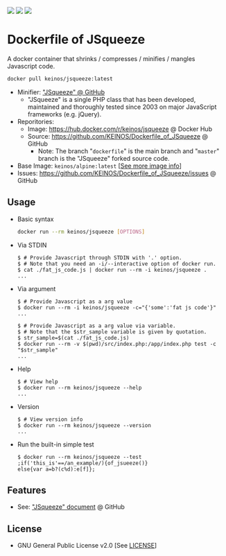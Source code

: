 [![](https://images.microbadger.com/badges/image/keinos/jsqueeze.svg)](https://microbadger.com/images/keinos/jsqueeze "View image info on microbadger.com") [![](https://img.shields.io/docker/cloud/automated/keinos/jsqueeze.svg)](https://hub.docker.com/r/keinos/jsqueeze "View on Docker Hub") [![](https://img.shields.io/docker/cloud/build/keinos/jsqueeze.svg)](https://hub.docker.com/r/keinos/jsqueeze/builds "View Build Status on Docker Hub")

# Dockerfile of JSqueeze

A docker container that shrinks / compresses / minifies / mangles Javascript code.

```bash
docker pull keinos/jsqueeze:latest
```

- Minifier: ["JSqueeze" @ GitHub](https://github.com/tchwork/jsqueeze)
  - "JSqueeze" is a single PHP class that has been developed, maintained and thoroughly tested since 2003 on major JavaScript frameworks (e.g. jQuery).
- Reporitories:
  - Image: https://hub.docker.com/r/keinos/jsqueeze @ Docker Hub
  - Source: https://github.com/KEINOS/Dockerfile_of_JSqueeze @ GitHub
    - Note: The branch "`dockerfile`" is the main branch and "`master`" branch is the "JSqueeze" forked source code.
- Base Image: `keinos/alpine:latest` [[See more image info](https://microbadger.com/images/keinos/jsqueeze)]
- Issues: https://github.com/KEINOS/Dockerfile_of_JSqueeze/issues @ GitHub

## Usage

- Basic syntax

    ```bash
    docker run --rm keinos/jsqueeze [OPTIONS]
    ```

- Via STDIN

    ```shellsession
    $ # Provide Javascript through STDIN with '.' option.
    $ # Note that you need an -i/--interactive option of docker run.
    $ cat ./fat_js_code.js | docker run --rm -i keinos/jsqueeze .
    ...
    ```

- Via argument

    ```shellsession
    $ # Provide Javascript as a arg value
    $ docker run --rm -i keinos/jsqueeze -c="{'some':'fat js code'}"
    ...
    ```

    ```shellsession
    $ # Provide Javascript as a arg value via variable.
    $ # Note that the $str_sample variable is given by quotation.
    $ str_sample=$(cat ./fat_js_code.js)
    $ docker run --rm -v $(pwd)/src/index.php:/app/index.php test -c "$str_sample"
    ...
    ```

- Help

    ```shellsession
    $ # View help
    $ docker run --rm keinos/jsqueeze --help
    ...
    ```

- Version

    ```shellsession
    $ # View version info
    $ docker run --rm keinos/jsqueeze --version
    ...
    ```

- Run the built-in simple test

    ```shellsession
    $ docker run --rm keinos/jsqueeze --test
    ;if('this_is'==/an_example/){of_jsueeze()}
    else{var a=b?(c%d):e[f]};
    ```

## Features

- See: ["JSqueeze" document](https://github.com/tchwork/jsqueeze#features) @ GitHub

## License

- GNU General Public License v2.0 [See [LICENSE](https://github.com/KEINOS/Dockerfile_of_JSqueeze/blob/dockerfile/LICENSE)]

